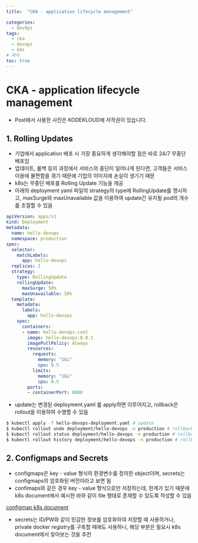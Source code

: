 ```yaml
---
title:  "CKA - application lifecycle management"

categories:
  - DevOps
tags:
  - cka
  - devops
  - k8s
# 목차
toc: true
---
```


# CKA - application lifecycle management

* Post에서 사용한 사진은 KODEKLOUD에 저작권이 있습니다.

## 1. Rolling Updates

* 기업에서 application 배포 시 가장 중요하게 생각해야할 점은 바로 24/7 무중단 배포임
* 업데이트, 롤백 등의 과정에서 서비스의 중단이 일어나게 된다면, 고객들은 서비스 이용에 불편함을 겪기 때문에 기업의 이미지에 손실이 생기기 때문
* k8s는 무중단 배포를 Rolling Update 기능을 제공
* 아래의 deployment yaml 파일의 strategy의 type에 RollingUpdate를 명시하고, maxSurge와 maxUnavailable 값을 이용하여 update간 유지될 pod의 개수를 조절할 수 있음

```yaml
apiVersion: apps/v1
kind: Deployment
metadata:
  name: hello-devops
  namespace: production
spec:
  selector:
    matchLabels:
      app: hello-devops
  replicas: 2
  strategy:
    type: RollingUpdate
    rollingUpdate:
      maxSurge: 50%
      maxUnavailable: 50%
  template:
    metadata:
      labels:
        app: hello-devops
    spec:
      containers:
      - name: hello-devops-cont
        image: hello-devops:0.0.1
        imagePullPolicy: Always
        resources:
          requests:
            memory: "1Gi"
            cpu: 0.5
          limits:
            memory: "1Gi"
            cpu: 0.5
        ports:
        - containerPort: 8080
```

* update는 변경된 deployment.yaml 를 apply하면 이루어지고, rollback은 rollout을 이용하여 수행할 수 있음

```bash
$ kubectl apply -f hello-devops-deployment.yaml # update
$ kubectl rollout undo deployment/hello-devops -n production # rollback
$ kubectl rollout status deployment/hello-devops -n production # rollback status
$ kubectl rollout history deployment/hello-devops -n production # rollback history
```

## 2. Configmaps and Secrets

* configmaps은 key - value 형식의 환경변수를 정의한 object이며, secrets는 configmaps의 암호화된 버전이라고 보면 됨
* confimaps와 같은 경우 key - value 형식으로만 저장하는데, 한계가 있기 때문에 k8s document에서 예시한 바와 같이 file 형태로 존재할 수 있도록 작성할 수 있음

[configmap k8s document](https://kubernetes.io/docs/concepts/configuration/configmap/)

* secrets는 ID/PW와 같이 민감한 정보를 암호화하여 저장할 때 사용하거나, private docker registry를 구축할 때에도 사용하니, 해당 부분은 필요시 k8s document에서 찾아보는 것을 추천
